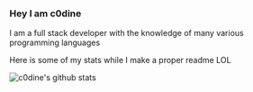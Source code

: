 ### Hey I am c0dine

I am a full stack developer with the knowledge of many various programming languages

Here is some of my stats while I make a proper readme LOL

![c0dine's github stats](https://github-profile-stats.vercel.app/api?username=c0dine&count_private=true&&theme=synthwave&show_icons=true&show_owner)

<!--
**c0dine/c0dine** is a ✨ _special_ ✨ repository because its `README.md` (this file) appears on your GitHub profile.

Here are some ideas to get you started:

- 🔭 I’m currently working on ...
- 🌱 I’m currently learning ...
- 👯 I’m looking to collaborate on ...
- 🤔 I’m looking for help with ...
- 💬 Ask me about ...
- 📫 How to reach me: ...
- 😄 Pronouns: ...
- ⚡ Fun fact: ...
-->
